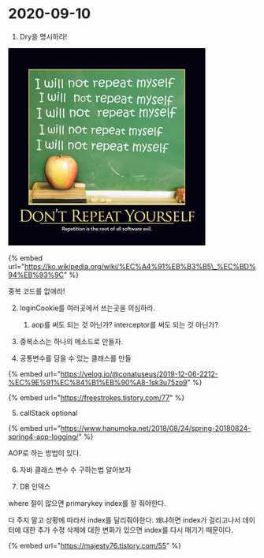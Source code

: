 # 2020-09-10

 1. Dry을 명시하라!

![](../../.gitbook/assets/image%20%281%29.png)

{% embed url="https://ko.wikipedia.org/wiki/%EC%A4%91%EB%B3%B5\_%EC%BD%94%EB%93%9C" %}

중복 코드를 없애라!



2. loginCookie를 여러곳에서 쓰는곳을 의심하라.

      1. aop를 써도 되는 것 아닌가? interceptor를 써도 되는 것 아닌가?

3. 중복소스는 하나의 메소드로 만들자.

4. 공통변수를 담을 수 있는 클래스를 만들

{% embed url="https://velog.io/@conatuseus/2019-12-06-2212-%EC%9E%91%EC%84%B1%EB%90%A8-1sk3u75zo9" %}

{% embed url="https://freestrokes.tistory.com/77" %}



5. callStack optional

{% embed url="https://www.hanumoka.net/2018/08/24/spring-20180824-spring4-aop-logging/" %}

AOP로 하는 방법이 있다.



6. 자바 클래스 변수 수 구하는법 알아보자

7. DB 인덱스

  where 절이 많으면 primarykey index를 잘 줘야한다.

  다 주지 말고 상황에 따라서 index를 달리줘야한다. 왜냐하면 index가 걸리고나서 데이터에 대한 추가 수정 삭제에 대한 변화가 있으면 index를 다시 매기기 때문이다.

{% embed url="https://majesty76.tistory.com/55" %}



